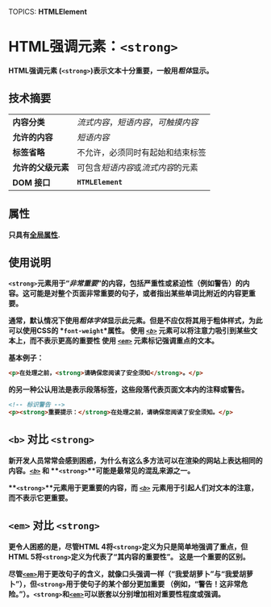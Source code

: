 TOPICS: <strong>
        HTMLElement

# HTML强调元素：`<strong>`

**HTML强调元素** (**`<strong>`**)表示文本**十分重要**，一般用*粗体*显示。

## 技术摘要

|  |  |
| :-- | :-- |
| **内容分类** | *流式内容*，*短语内容*，*可触摸内容* |
| **允许的内容** | *短语内容* |
| **标签省略** | 不允许，必须同时有起始和结束标签 |
| **允许的父级元素** | 可包含*短语内容*或*流式内容*的元素 |
| **DOM 接口** | **`HTMLElement`** |

## 属性

只具有[全局属性](/zh-hans/webfrontend/HTML_Global_Attributes).

## 使用说明

**`<strong>`**元素用于“*非常重要*”的内容，包括**严重性**或**紧迫性**（例如**警告**）的内容。这可能是对整个页面非常重要的句子，或者指出某些单词比附近的内容更重要。

通常，默认情况下使用*粗体字体*显示此元素。但是不应仅将其用于粗体样式，为此可以使用CSS的 *`font-weight`*属性。
使用 *[`<b>`](/zh-hans/webfrontend/<b>)* 元素可以将注意力吸引到某些文本上，而不表示更高的重要性
使用 *[`<em>`](/zh-hans/webfrontend/<em>)* 元素标记强调重点的文本。

基本例子：

```html
<p>在处理之前，<strong>请确保您阅读了安全须知</strong>。</p>
```

<strong>的另一种公认用法是表示段落标签，这些段落代表页面文本内的注释或警告。

```html
<!-- 标识警告 -->
<p><strong>重要提示：</strong>在处理之前，请确保您阅读了安全须知。</p>
```

## `<b>` 对比 `<strong>`

新开发人员常常会感到困惑，为什么有这么多方法可以在渲染的网站上表达相同的内容。*[`<b>`](/zh-hans/webfrontend/<b>)* 和 **`<strong>`**可能是最常见的混乱来源之一。

**`<strong>`**元素用于更重要的内容，而 *[`<b>`](/zh-hans/webfrontend/<b>)* 元素用于引起人们对文本的注意，而不表示它更重要。

## `<em>` 对比 `<strong>`

更令人困惑的是，尽管HTML 4将`<strong>`定义为只是简单地强调了重点，但HTML 5将`<strong>`定义为代表了“其内容的重要性”。
这是一个重要的区别。

尽管[`<em>`](/zh-hans/webfrontend/<em>)用于更改句子的含义，就像口头强调一样（“我爱胡萝卜”与“我爱胡萝卜”），但`<strong>`用于使句子的某个部分更加重要
（例如，“**警告！**这非常**危险**。”）。`<strong>`和[`<em>`](/zh-hans/webfrontend/<em>)可以嵌套以分别增加相对重要性程度或强调。
